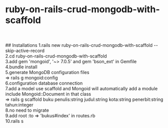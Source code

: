 # ruby-on-rails-crud-mongodb-with-scaffold
<br>
<br>
## Installations
1.rails new ruby-on-rails-crud-mongodb-with-scaffold --skip-active-record <br>
2.cd ruby-on-rails-crud-mongodb-with-scaffold <br>
3.add gem 'mongoid', '~> 7.0.5' and gem 'bson_ext' in Gemfile <br>
4.bundle install <br>
5.generate MongoDB configuration files <br>
=> rails g mongoid:config <br>
6.configuration database connection <br>
7.add a model use scaffold and Mongoid will automatically add a module include Mongoid::Document in that class  <br>
=> rails g scaffold buku penulis:string judul:string kota:string penerbit:string tahun:integer <br>
8.no need to migrate <br>
9.add root :to => 'bukus#index' in routes.rb <br>
10.rails s

